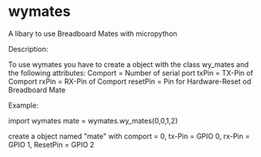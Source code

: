 # wymates

A libary to use Breadboard Mates with micropython

Description:

To use wymates you have to create a object with the class wy_mates and the following attributes:
Comport = Number of serial port
txPin = TX-Pin of Comport
rxPin = RX-Pin of Comport
resetPin = Pin for Hardware-Reset od Breadboard Mate

Example:

import wymates
mate = wymates.wy_mates(0,0,1,2)

create a object named "mate" with comport = 0, tx-Pin = GPIO 0, rx-Pin = GPIO 1, ResetPin = GPIO 2



